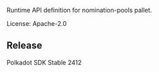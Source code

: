 Runtime API definition for nomination-pools pallet.

License: Apache-2.0


## Release

Polkadot SDK Stable 2412

